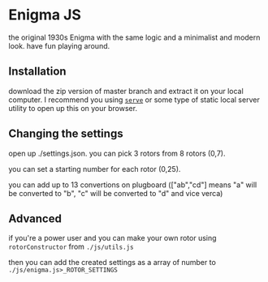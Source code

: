 # Enigma JS
the original 1930s Enigma with the same logic and a minimalist and modern look. have fun playing around.
## Installation
download the zip version of master branch and extract it on your local computer. 
I recommend you using [`serve`](https://www.npmjs.com/package/serve) or some type of static local server utility to open up this on your browser.
## Changing the settings
open up ./settings.json. 
you can pick 3 rotors from 8 rotors (0,7).

you can set a starting number for each rotor (0,25).

you can add up to 13 convertions on plugboard (["ab","cd"] means "a" will be converted to "b", "c" will be converted to "d" and vice verca) 
## Advanced
if you're a power user and you can make your own rotor using `rotorConstructor` from `./js/utils.js`

then you can add the created settings as a array of number to `./js/enigma.js>_ROTOR_SETTINGS`
